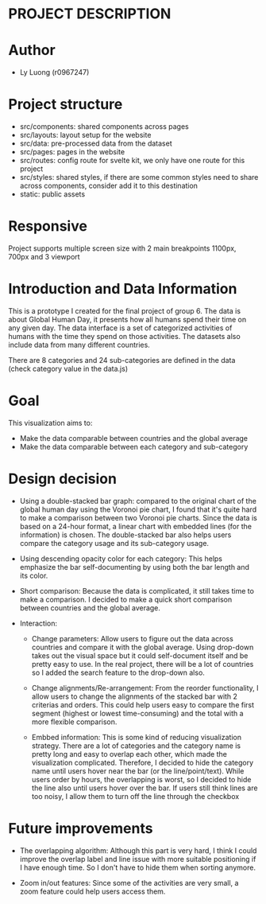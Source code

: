 # PROJECT DESCRIPTION

# Author
- Ly Luong (r0967247)

# Project structure
- src/components: shared components across pages
- src/layouts: layout setup for the website
- src/data: pre-processed data from the dataset
- src/pages: pages in the website
- src/routes: config route for svelte kit, we only have one route for this project
- src/styles: shared styles, if there are some common styles need to share across components, consider add it to this destination
- static: public assets

# Responsive

Project supports multiple screen size with 2 main breakpoints 1100px, 700px and 3 viewport

# Introduction and Data Information

This is a prototype I created for the final project of group 6. The data is about Global Human Day, it presents how all humans spend their time on any given day. The data interface is a set of categorized activities of humans with the time they spend on those activities. The datasets also include data from many different countries.

There are 8 categories and 24 sub-categories are defined in the
data (check category value in the data.js)

# Goal

This visualization aims to:

- Make the data comparable between countries and the global average
- Make the data comparable between each category and sub-category

# Design decision

- Using a double-stacked bar graph: compared to the original chart of the global human day using the Voronoi pie chart, I found that it's quite hard to make a comparison between two Voronoi pie charts. Since the data is based on a 24-hour format, a linear chart with embedded lines (for the information) is chosen. The double-stacked bar also helps users compare the category usage and its sub-category usage.

- Using descending opacity color for each category: This helps emphasize the bar self-documenting by using both the bar length and its color.

- Short comparison: Because the data is complicated, it still takes time to make a comparison. I decided to make a quick short comparison between countries and the global average.

- Interaction:

  - Change parameters: Allow users to figure out the data across countries and compare it with the global average. Using drop-down takes out the visual space but it could self-document itself and be pretty easy to use. In the real project, there will be a lot of countries so I added the search feature to the drop-down also.

  - Change alignments/Re-arrangement: From the reorder functionality, I allow users to change the alignments of the stacked bar with 2 criterias and orders. This could help users easy to compare the first segment (highest or lowest time-consuming) and the total with a more flexible comparison.

  - Embbed information: This is some kind of reducing visualization strategy. There are a lot of categories and the category name is pretty long and easy to overlap each other, which made the visualization complicated. Therefore, I decided to hide the category name until users hover near the bar (or the line/point/text). While users order by hours, the overlapping is worst, so I decided to hide the line also until users hover over the bar. If users still think lines are too noisy, I allow them to turn off the line through the checkbox

# Future improvements

- The overlapping algorithm: Although this part is very hard, I think I could improve the overlap label and line issue with more suitable positioning if I have enough time. So I don't have to hide them when sorting anymore.

- Zoom in/out features: Since some of the activities are very small, a zoom feature could help users access them.
